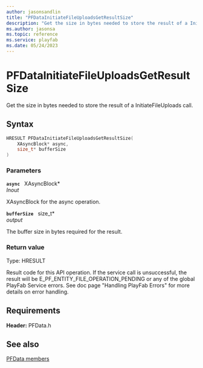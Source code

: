 ```yaml
---
author: jasonsandlin
title: "PFDataInitiateFileUploadsGetResultSize"
description: "Get the size in bytes needed to store the result of a InitiateFileUploads call."
ms.author: jasonsa
ms.topic: reference
ms.service: playfab
ms.date: 05/24/2023
---
```


# PFDataInitiateFileUploadsGetResultSize  

Get the size in bytes needed to store the result of a InitiateFileUploads call.  

## Syntax  
  
```cpp
HRESULT PFDataInitiateFileUploadsGetResultSize(  
    XAsyncBlock* async,  
    size_t* bufferSize  
)  
```  
  
### Parameters  
  
**`async`** &nbsp; XAsyncBlock*  
*_Inout_*  
  
XAsyncBlock for the async operation.  
  
**`bufferSize`** &nbsp; size_t*  
*output*  
  
The buffer size in bytes required for the result.  
  
  
### Return value
Type: HRESULT
  
Result code for this API operation. If the service call is unsuccessful, the result will be E_PF_ENTITY_FILE_OPERATION_PENDING or any of the global PlayFab Service errors. See doc page "Handling PlayFab Errors" for more details on error handling.
  
  
## Requirements  
  
**Header:** PFData.h
  
## See also  
[PFData members](../pfdata_members.md)  

  
  
